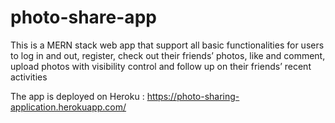 # photo-share-app
This is a MERN stack web app that support all basic functionalities for users to log in and out, register, check out their friends’ photos, like and comment, upload photos with visibility control and follow up on their friends’ recent activities

The app is deployed on Heroku : https://photo-sharing-application.herokuapp.com/

